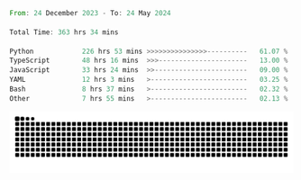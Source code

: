 <!--START_SECTION:waka-->

```rust
From: 24 December 2023 - To: 24 May 2024

Total Time: 363 hrs 34 mins

Python            226 hrs 53 mins >>>>>>>>>>>>>>>----------   61.07 %
TypeScript        48 hrs 16 mins  >>>----------------------   13.00 %
JavaScript        33 hrs 24 mins  >>-----------------------   09.00 %
YAML              12 hrs 3 mins   >------------------------   03.25 %
Bash              8 hrs 37 mins   >------------------------   02.32 %
Other             7 hrs 55 mins   >------------------------   02.13 %
```

<!--END_SECTION:waka-->


<picture>
  <source media="(prefers-color-scheme: dark)" srcset="https://raw.githubusercontent.com/jeerawut97/jeerawut97/output/github-contribution-grid-snake.svg">
  <img alt="github contribution grid snake animation" src="https://raw.githubusercontent.com/jeerawut97/jeerawut97/output/github-contribution-grid-snake.svg">
</picture>
